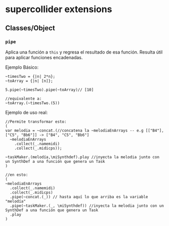 # supercollider extensions

## Classes/Object
### `pipe`  

Aplica una función a `this` y regresa el resultado de esa función.  Resulta útil para aplicar funciones encadenadas.
 
 Ejemplo Básico:
 ```
 ~timesTwo = {|n| 2*n};
 ~toArray = {|n| [n]};
 
 5.pipe(~timesTwo).pipe(~toArray)// [10]

//equivalente a:
~toArray.(~timesTwo.(5))
 ```

 Ejemplo de uso real:
```
//Permite transformar esto:
(
var melodia = ~concat.(//concatena la ~melodiaEnArrays -- e.g [["B4"], ["C5", "Bb6"]] -> ["B4", "C5", "Bb6"]
  ~melodiaEnArrays 
    .collect(_.namemidi)
    .collect(_.midicps));
    
~taskMaker.(melodía,\miSynthdef).play //inyecta la melodia junto con un SynthDef a una función que genera un Task 
)

//en esto:
(
~melodiaEnArrays
  .collect(_.namemidi) 
  .collect(_.midicps) 
  .pipe(~concat.(_)) // hasta aquí lo que arriba es la variable "melodía"
  .pipe(~taskMaker.(_, \miSynthdef)) //inyecta la melodia junto con un SynthDef a una función que genera un Task 
  .play 
)
```
